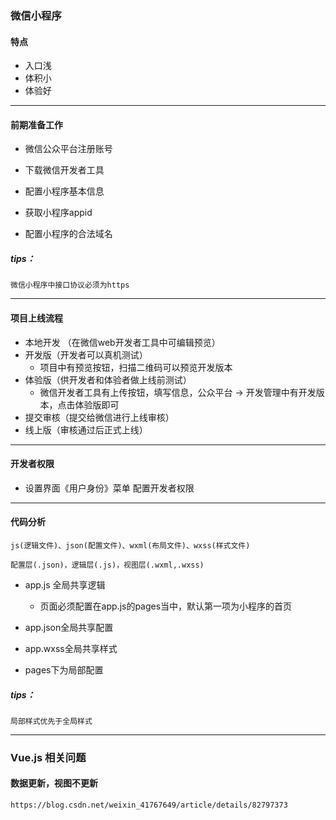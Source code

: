 ### 微信小程序

#### 特点

- 入口浅
- 体积小
- 体验好

------

#### 前期准备工作

- 微信公众平台注册账号

- 下载微信开发者工具

- 配置小程序基本信息

- 获取小程序appid

- 配置小程序的合法域名

##### tips：

```
微信小程序中接口协议必须为https
```

------

#### 项目上线流程

- 本地开发 （在微信web开发者工具中可编辑预览）
- 开发版（开发者可以真机测试）
  - 项目中有预览按钮，扫描二维码可以预览开发版本
- 体验版（供开发者和体验者做上线前测试）
  - 微信开发者工具有上传按钮，填写信息，公众平台 -> 开发管理中有开发版本，点击体验版即可
- 提交审核（提交给微信进行上线审核） 
- 线上版（审核通过后正式上线）

------

#### 开发者权限

- 设置界面《用户身份》菜单 配置开发者权限
---

#### 代码分析
```
js(逻辑文件)、json(配置文件)、wxml(布局文件)、wxss(样式文件)

配置层(.json)，逻辑层(.js)，视图层(.wxml,.wxss)
```

- app.js 全局共享逻辑
  - 页面必须配置在app.js的pages当中，默认第一项为小程序的首页
- app.json全局共享配置
- app.wxss全局共享样式

- pages下为局部配置

##### tips：

```
局部样式优先于全局样式
```

------

### Vue.js 相关问题
#### 数据更新，视图不更新
```html
https://blog.csdn.net/weixin_41767649/article/details/82797373
```